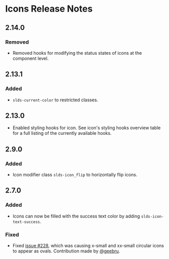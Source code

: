 <!-- Release notes authoring guidelines: http://keepachangelog.com/ -->

# Icons Release Notes

<!-- ## [Unreleased] -->

## 2.14.0

### Removed

- Removed hooks for modifying the status states of icons at the component level.

## 2.13.1

### Added

- `slds-current-color` to restricted classes.

## 2.13.0

- Enabled styling hooks for icon. See icon's styling hooks overview table for a full listing of the currently available hooks.

## 2.9.0

### Added

- Icon modifier class `slds-icon_flip` to horizontally flip icons.

## 2.7.0

### Added

- Icons can now be filled with the success text color by adding `slds-icon-text-success`.

### Fixed

- Fixed [issue #228](https://github.com/salesforce-ux/design-system/issues/228), which was causing x-small and xx-small circular icons to appear as ovals. Contribution made by [@geebru](https://github.com/geebru).
